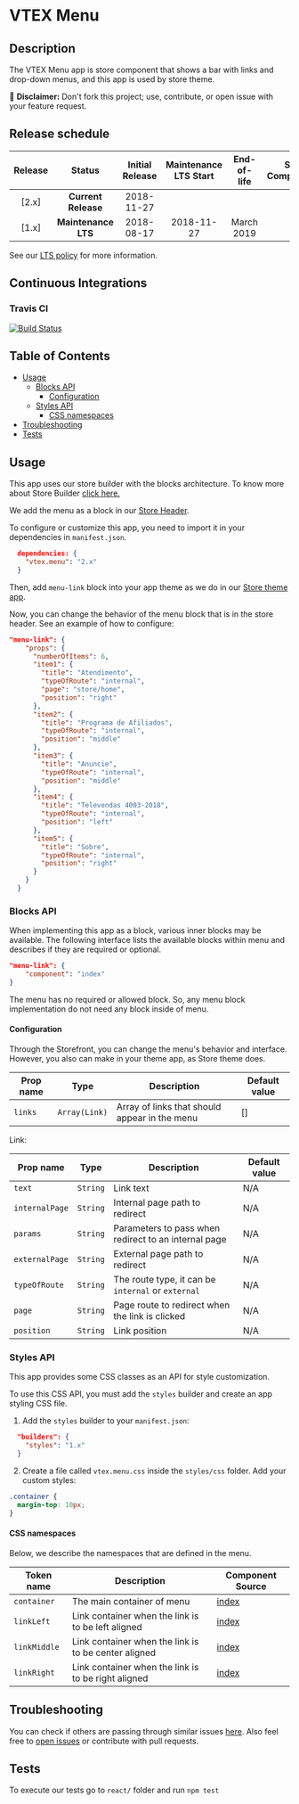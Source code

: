 # VTEX Menu

## Description

The VTEX Menu app is store component that shows a bar with links and drop-down menus, and this app is used by store theme.

:loudspeaker: **Disclaimer:** Don't fork this project; use, contribute, or open issue with your feature request.

## Release schedule
| Release  | Status              | Initial Release | Maintenance LTS Start | End-of-life | Store Compatibility
| :--:     | :---:               |  :---:          | :---:                 | :---:       | :---: 
| [2.x]    | **Current Release** |  2018-11-27     |                       |             | 2.x
| [1.x]    | **Maintenance LTS** |  2018-08-17     | 2018-11-27            | March 2019  | 1.x

See our [LTS policy](https://github.com/vtex-apps/awesome-io#lts-policy) for more information.

## Continuous Integrations 

### Travis CI 

[![Build Status](https://travis-ci.org/vtex-apps/menu.svg?branch=master)](https://travis-ci.org/vtex-apps/menu)

## Table of Contents
- [Usage](#usage)
  - [Blocks API](#blocks-api)
    - [Configuration](#configuration)
  - [Styles API](#styles-api)
    - [CSS namespaces](#css-namespaces)
- [Troubleshooting](#troubleshooting)
- [Tests](#tests)

## Usage

This app uses our store builder with the blocks architecture. To know more about Store Builder [click here.](https://help.vtex.com/en/tutorial/understanding-storebuilder-and-stylesbuilder#structuring-and-configuring-our-store-with-object-object)

We add the menu as a block in our [Store Header](https://github.com/vtex-apps/store-header/blob/master/store/interfaces.json).

To configure or customize this app, you need to import it in your dependencies in `manifest.json`.

```json
  dependencies: {
    "vtex.menu": "2.x"
  }
```

Then, add `menu-link` block into your app theme as we do in our [Store theme app](https://github.com/vtex-apps/store-theme/blob/master/store/blocks.json). 

Now, you can change the behavior of the menu block that is in the store header. See an example of how to configure: 

```json
"menu-link": {
    "props": {
      "numberOfItems": 6,
      "item1": {
        "title": "Atendimento",
        "typeOfRoute": "internal",
        "page": "store/home",
        "position": "right"
      },
      "item2": {
        "title": "Programa de Afiliados",
        "typeOfRoute": "internal",
        "position": "middle"
      },
      "item3": {
        "title": "Anuncie",
        "typeOfRoute": "internal",
        "position": "middle"
      },
      "item4": {
        "title": "Televendas 4003-2018",
        "typeOfRoute": "internal",
        "position": "left"
      },
      "item5": {
        "title": "Sobre",
        "typeOfRoute": "internal",
        "position": "right"
      }
    }
  }
```

### Blocks API

When implementing this app as a block, various inner blocks may be available. The following interface lists the available blocks within menu and describes if they are required or optional.

```json
"menu-link": {
	"component": "index"
}
```

The menu has no required or allowed block. So, any menu block implementation do not need any block inside of menu.

#### Configuration 

Through the Storefront, you can change the menu's behavior and interface. However, you also can make in your theme app, as Store theme does.

| Prop name          | Type          | Description                                                            | Default value |
| ------------------ | ------------- | ---------------------------------------------------------------------- | --- |
| `links`            | `Array(Link)` | Array of links that should appear in the menu                          | [] |

Link:

| Prop name          | Type          | Description                                                             | Default value |
| ------------------ | ------------- | ---------------------------------------------------------------------- | --- |
| `text`             | `String`      | Link text                                                              | N/A |
| `internalPage`     | `String`      | Internal page path to redirect                                         | N/A |
| `params`           | `String`      | Parameters to pass when redirect to an internal page                   | N/A |
| `externalPage`     | `String`      | External page path to redirect										  | N/A |
| `typeOfRoute`      | `String`      | The route type, it can be `internal` or `external`                     | N/A |
| `page`             | `String`      | Page route to redirect when the link is clicked                        | N/A |
| `position`         | `String`      | Link position 								                          | N/A |

### Styles API

This app provides some CSS classes as an API for style customization.

To use this CSS API, you must add the `styles` builder and create an app styling CSS file.

1. Add the `styles` builder to your `manifest.json`:

```json
  "builders": {
    "styles": "1.x"
  }
```

2. Create a file called `vtex.menu.css` inside the `styles/css` folder. Add your custom styles:

```css
.container {
  margin-top: 10px;
}
```

#### CSS namespaces

Below, we describe the namespaces that are defined in the menu.

| Token name         | Description        | Component Source                                    |
| ------------------ | ----------         |------------------------------------------------------- |
| `container`         | The main container of menu                         | [index](https://github.com/vtex-apps/menu/blob/master/react/index.tsx)          |
| `linkLeft`            |  Link container when the link is to be left aligned                                  | [index](https://github.com/vtex-apps/menu/blob/master/react/index.tsx)            |
| `linkMiddle`            |  Link container when the link is to be center aligned         | [index](https://github.com/vtex-apps/menu/blob/master/react/index.tsx)            |
| `linkRight`          |  Link container when the link is to be right aligned                                       | [index](https://github.com/vtex-apps/menu/blob/master/react/components/index.tsx)            |

## Troubleshooting
You can check if others are passing through similar issues [here](https://github.com/vtex-apps/menu/issues). Also feel free to [open issues](https://github.com/vtex-apps/menu/issues/new) or contribute with pull requests.

## Tests
To execute our tests go to `react/` folder and run `npm test` 
